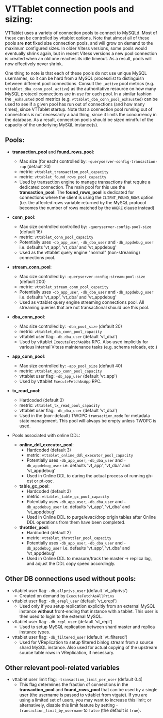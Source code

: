 # VTTablet connection pools and sizing:

VTTablet uses a variety of connection pools to connect to MySQLd.
Most of these can be controlled by vttablet options.  Note that almost 
all of these pools are **not** fixed size connection pools, and will grow
on demand to the maximum configured sizes.  In older Vitess versions,
some pools would eventually shrink again, but in recent Vitess versions
a new pool connection is created when an old one reaches its idle
timeout.  As a result, pools will now effectively never shrink.

One thing to note is that each of these pools do not use unique MySQL
usernames, so it can be hard from a MySQL processlist to distinguish
between different pool connections.  Consult the `_active` pool metrics
(e.g. `vttablet_dba_conn_pool_active`) as the authoritative resource on
how many MySQL protocol connections are in use for each pool.  In a
similar fashion the `_exhausted` pool metrics (e.g.
`vttablet_dba_conn_pool_exhausted`) can be used to see if a given pool
has run out of connections (and how many times), since VTTablet startup.
Note that a connection pool running out of connections is not necessarily
a bad thing, since it limits the concurrency in the database. As a result,
connection pools should be sized mindful of the capacity of the underlying
MySQL instance(s).

## Pools:

* **transaction_pool** and **found_rows_pool**:
  * Max size (for each) controlled by:  `-queryserver-config-transaction-cap` (default 20)
  * metric:  `vttablet_transaction_pool_capacity`
  * metric:  `vttablet_found_rows_pool_capacity`
  * Used by transaction engine to manage transactions that require
  a dedicated connection.  The main pool for this use the **transaction_pool**.
  The **found_rows_pool** is dedicated for connections where the client is 
  using the `CLIENT_FOUND_ROWS` option (i.e. the affected rows variable returned
  by the MySQL protocol becomes the number of rows matched by the `WHERE`
  clause instead)

* **conn_pool**:
  * Max size controlled controlled by:  `-queryserver-config-pool-size` (default 16)
  * metric:  `vttablet_conn_pool_capacity`
  * Potentially uses `-db_app_user`, `-db_dba_user` and `-db_appdebug_user`
    i.e. defaults 'vt_app', 'vt_dba' and 'vt_appdebug'
  * Used as the vttablet query engine "normal" (non-streaming) connections pool.

* **stream_conn_pool**:
  * Max size controlled by:  `-queryserver-config-stream-pool-size`     (default 200)
  * metric:  `vttablet_stream_conn_pool_capacity`
  * Potentially uses `-db_app_user`, `-db_dba_user` and `-db_appdebug_user`
    i.e. defaults 'vt_app', 'vt_dba' and 'vt_appdebug'
  * Used as vttablet query engine streaming connections pool. All streaming
  queries that are not transactional should use this pool.

* **dba_conn_pool**:
  * Max size controlled by:  `-dba_pool_size`                           (default 20)
  * metric:  `vttablet_dba_conn_pool_capacity`
  * vttablet user flag:  `-db_dba_user`                                 (default 'vt_dba')
  * Used by vttablet `ExecuteFetchAsDba` RPC.  Also used implicitly for
  various internal Vitess maintenance tasks (e.g. schema reloads, etc.)

* **app_conn_pool**:
  * Max size controlled by:  `-app_pool_size`                           (default 40)
  * metric:  `vttablet_app_conn_pool_capacity`
  * vttablet user flag:  `-db_app_user`                                 (default 'vt_app')
  * Used by vttablet `ExecuteFetchAsApp` RPC.

* **tx_read_pool**:
  * Hardcoded                                                           (default 3)
  * metric:  `vttablet_tx_read_pool_capacity`
  * vttablet user flag:  `-db_dba_user`                                 (default 'vt_dba')
  * Used in the (non-default) TWOPC `transaction_mode` for metadata state
  management.  This pool will always be empty unless TWOPC is used.

* Pools associated with online DDL:
  * **online_ddl_executor_pool**:
    * Hardcoded                                                         (default 3)
    * metric:  `vttablet_online_ddl_executor_pool_capacity`
    * Potentially uses `-db_app_user`, `-db_dba_user` and `-db_appdebug_user`
      i.e. defaults 'vt_app', 'vt_dba' and 'vt_appdebug'
    * Used in Online DDL to during the actual process of running gh-ost or pt-osc.
  * **table_gc_pool**:
    * Hardcoded                                                         (default 2)
    * metric:  `vttablet_table_gc_pool_capacity`
    * Potentially uses `-db_app_user`, `-db_dba_user` and `-db_appdebug_user`
      i.e. defaults 'vt_app', 'vt_dba' and 'vt_appdebug'
    * Used in Online DDL to purge/evac/drop origin tables after Online
    DDL operations from them have been completed.
  * **throttler_pool**:
    * Hardcoded                                                         (default 2)
    * metric:  `vttablet_throttler_pool_capacity`
    * Potentially uses `-db_app_user`, `-db_dba_user` and `-db_appdebug_user`
      i.e. defaults 'vt_app', 'vt_dba' and 'vt_appdebug'
    * Used in Online DDL to measure/track the master -> replica lag, and
    adjust the DDL copy speed accordingly.


## Other DB connections used without pools:
  * vttablet user flag:  `-db_allprivs_user`                             (default 'vt_allprivs')
    * Created on demand by `ExecuteFetchAsAllPrivs`
  * vttablet user flag:  `-db_erepl_user`                                (default 'vt_erepl')
    * Used only if you setup replication explicitly from an external MySQL
      instance **without** front-ending that instance with a tablet. This
      user is then used to login to the external MySQL.
  * vttablet user flag:  `-db_repl_user`                                 (default 'vt_repl')
    * Used to setup MySQL replication between shard master and replica
      instance types.
  * vttablet user flag:  `-db_filtered_user`                             (default 'vt_filtered')
    * Used for VReplication to setup filtered binlog stream from a source
      shard MySQL instance.  Also used for actual copying of the upstream
      source table rows in VReplication, if necessary.

## Other relevant pool-related variables
  * vttablet user limit flag:  `-transaction_limit_per_user`             (default 0.4)
    * This flag determines the fraction of connections in the
    **transaction_pool** and **found_rows_pool** that can be used by a single
    user (the username is passed to vttablet from vtgate).  If you are using
    a limited set of users, you may want to increase this limit;  or
    alternatively, disable this limit feature by setting
    `-transaction_limit_by_username` to `false` (the default is `true`).
